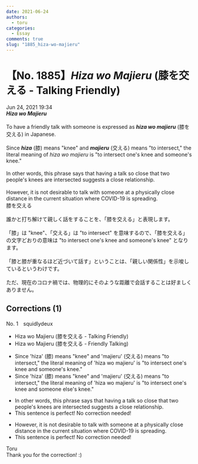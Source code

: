 ```yaml
---
date: 2021-06-24
authors:
  - toru
categories:
  - Essay
comments: true
slug: "1885_hiza-wo-majieru"
---
```


# 【No. 1885】<strong><em>Hiza wo Majieru</strong></em> (膝を交える - Talking Friendly)
<div class="date">Jun 24, 2021 19:34</div>
<div id="post"><div id="body_show_ori">
<strong><em>Hiza wo Majieru</strong></em><br/><br/>To have a friendly talk with someone is expressed as <strong><em>hiza wo majieru</em></strong> (膝を交える) in Japanese.<br/><br/>Since <strong><em>hiza</em></strong> (膝) means "knee" and <strong><em>majieru</em></strong> (交える) means "to intersect," the literal meaning of <em>hiza wo majieru</em> is "to intersect one's knee and someone's knee."<br/><br/>In other words, this phrase says that having a talk so close that two people's knees are intersected suggests a close relationship.<br/><br/>However, it is not desirable to talk with someone at a physically close distance in the current situation where COVID-19 is spreading.
</div></div>

<!-- more -->

<div id="post_ja"><div id="body_show_mo">
膝を交える<br/><br/>誰かと打ち解けて親しく話をすることを、「膝を交える」と表現します。<br/><br/>「膝」は "knee"、「交える」は "to intersect" を意味するので、「膝を交える」の文字どおりの意味は "to intersect one's knee and someone's knee" となります。<br/><br/>「膝と膝が重なるほど近づいて話す」ということは、「親しい関係性」を示唆しているというわけです。<br/><br/>ただ、現在のコロナ禍では、物理的にそのような距離で会話することは好ましくありません。
</div></div>

## Corrections (1)
<div id="block"><div class="first_name"> No. 1　<span class="just_name">squidlydeux</span></div><div id="block2">
<ul class="correction_field">
<li class="incorrect">Hiza wo Majieru (膝を交える - Talking Friendly)</li>
<li class="corrected correct">
Hiza wo Majieru (膝を交える - Friendly Talking)
</li>
</ul>
<ul class="correction_field">
<li class="incorrect">Since 'hiza' (膝) means "knee" and 'majieru' (交える) means "to intersect," the literal meaning of 'hiza wo majieru' is "to intersect one's knee and someone's knee."</li>
<li class="corrected correct">
Since 'hiza' (膝) means "knee" and 'majieru' (交える) means "to intersect," the literal meaning of 'hiza wo majieru' is "to intersect one's knee and someone <span class="f_blue">else's</span> knee."
</li>
</ul>
<ul class="correction_field">
<li class="incorrect">In other words, this phrase says that having a talk so close that two people's knees are intersected suggests a close relationship.</li>
<li class="corrected perfect">This sentence is perfect! No correction needed!</li>
</ul>
<ul class="correction_field">
<li class="incorrect">However, it is not desirable to talk with someone at a physically close distance in the current situation where COVID-19 is spreading.</li>
<li class="corrected perfect">This sentence is perfect! No correction needed!</li>
</ul>
</div><div class="name"><span class="just_name">Toru</span><br>
Thank you for the correction! :)
</div>
</div>
